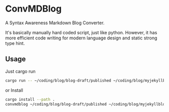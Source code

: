 
# ConvMDBlog

A Syntax Awareness Markdown Blog Converter.

It's basically manually hard coded script, just like python. However, it has more efficient code writing for modern language design and static strong type hint. 

## Usage

Just cargo run

```bash
cargo run -- ~/coding/blog/blog-draft/published ~/coding/blog/myjekyllblog/_posts d j
```

or Install

```bash
cargo install --path .
convmdblog ~/coding/blog/blog-draft/published ~/coding/blog/myjekyllblog/_posts d j
```
